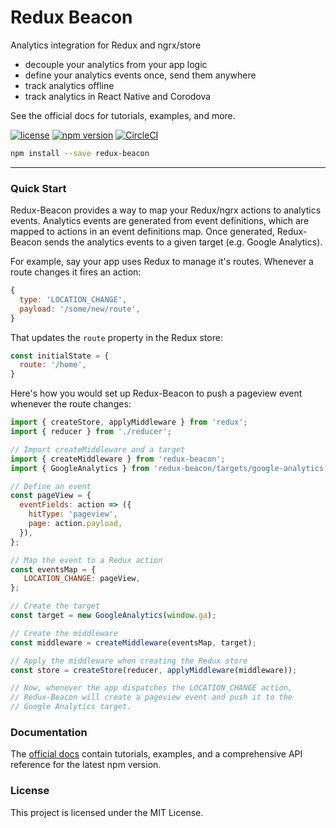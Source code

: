 # Redux Beacon

Analytics integration for Redux and ngrx/store

 * decouple your analytics from your app logic
 * define your analytics events once, send them anywhere
 * track analytics offline
 * track analytics in React Native and Corodova

<b></b>

See the official docs for tutorials, examples, and more.

<b></b>

[![license](https://img.shields.io/github/license/rangle/redux-beacon.svg)](LICENSE)
[![npm version](https://img.shields.io/npm/v/redux-beacon.svg)](https://www.npmjs.com/package/redux-beacon)
[![CircleCI](https://img.shields.io/circleci/project/github/rangle/redux-beacon.svg)](https://circleci.com/gh/rangle/redux-beacon)

```bash
npm install --save redux-beacon
```
----

### Quick Start

Redux-Beacon provides a way to map your Redux/ngrx actions to analytics
events. Analytics events are generated from event definitions, which
are mapped to actions in an event definitions map. Once generated,
Redux-Beacon sends the analytics events to a given target (e.g. Google
Analytics).

For example, say your app uses Redux to manage it's routes. Whenever a
route changes it fires an action:

```js
{
  type: 'LOCATION_CHANGE',
  payload: '/some/new/route',
}
```

That updates the `route` property in the Redux store:

```js
const initialState = {
  route: '/home',
}
```

Here's how you would set up Redux-Beacon to push a pageview event
whenever the route changes:

```js
import { createStore, applyMiddleware } from 'redux';
import { reducer } from './reducer';

// Import createMiddleware and a target
import { createMiddleware } from 'redux-beacon';
import { GoogleAnalytics } from 'redux-beacon/targets/google-analytics';

// Define an event
const pageView = {
  eventFields: action => ({
    hitType: 'pageview',
    page: action.payload,
  }),
};

// Map the event to a Redux action
const eventsMap = {
   LOCATION_CHANGE: pageView,
};

// Create the target
const target = new GoogleAnalytics(window.ga);

// Create the middleware
const middleware = createMiddleware(eventsMap, target);

// Apply the middleware when creating the Redux store
const store = createStore(reducer, applyMiddleware(middleware));

// Now, whenever the app dispatches the LOCATION_CHANGE action,
// Redux-Beacon will create a pageview event and push it to the
// Google Analytics target.
```

### Documentation
The [official docs](https://rangle.github.io/redux-beacon/) contain
tutorials, examples, and a comprehensive API reference for the latest
npm version.

### License
This project is licensed under the MIT License.
